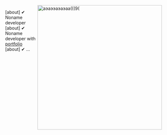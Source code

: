 <img align="right" width="400px" title="some stats" alt="аэаээаэаэаа(((9(" src="https://functions.yandexcloud.net/d4ebn98i7mtt7p5b96lu"/>

\[about\] ✔ Noname developer<br>
\[about\] ✔ Noname developer with [portfolio](https://zippw.github.io/)<br>
\[about\] ✔ ...<br>
